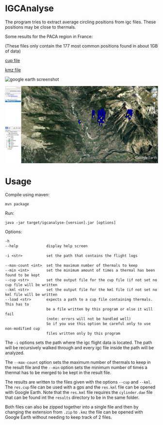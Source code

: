 # IGCAnalyse

The program tries to extract average circling positions
from igc files. These positions may be close to thermals.

Some results for the PACA region in France:

(These files only contain the 177 most common positions found in about 1GB of data)

[cup file](results/res.cup)

[kmz file](results/res.kmz)

![google earth screenshot](results/google_earth_screenshot_1.png)

![google earth screenshot](results/google_earth_screenshot_2.png)

# Usage

Compile using maven:
```
mvn package
```

Run:
```
java -jar target/igcanalyse-[version].jar [options]
```

Options:
```
-h
--help             display help screen

-i <str>           set the path that contains the flight logs

--max-count <int>  set the maximum number of thermals to keep
--min <int>        set the minimum amount of times a thermal has been found to be kept
--cup <str>        set the output file for the cup file (if not set no cup file will be written
--kml <str>        set the output file for the kml file (if not set no kml file will be written
--load <str>       expects a path to a cup file containing thermals. This has to
                   be a file written by this program or else it will fail
                   (note: errors will not be handled well)
                   So if you use this option be careful only to use non-modified cup
                   files written only by this program
```

The `-i` options sets the path where the igc flight data is located. The path
will be recursively walked through and every igc file inside the path will
be analyzed.

The `--max-count` option sets the maximum number of thermals to keep in the result
file and the `--min` option sets the minimum number of times a thermal has to be merged
to be kept in the result file.

The results are written to the files given with the options `--cup` and `--kml`. The `res.cup` file
can be used with a gps and the `res.kml` file can be opened with Google Earth.
Note that the `res.kml` file requires the `cylinder.dae` file that can be found
int the `results` directory to be in the same folder.

Both files can also be zipped together into a single file and then by changing
the extension from `.zip` to `.kmz` the file can be opened with Google Earth
without needing to keep track of 2 files.